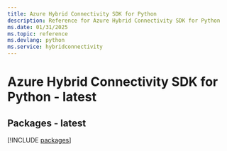 ```yaml
---
title: Azure Hybrid Connectivity SDK for Python
description: Reference for Azure Hybrid Connectivity SDK for Python
ms.date: 01/31/2025
ms.topic: reference
ms.devlang: python
ms.service: hybridconnectivity
---
```

# Azure Hybrid Connectivity SDK for Python - latest
## Packages - latest
[!INCLUDE [packages](hybrid-connectivity-index.md)]